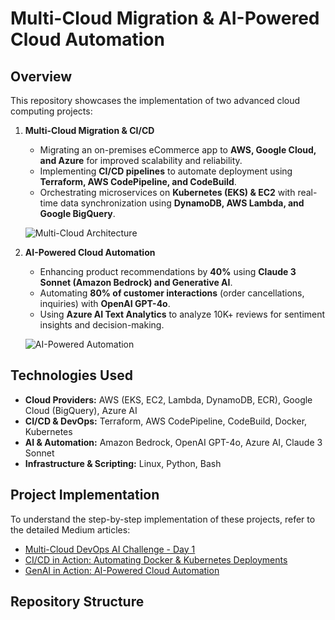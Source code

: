 # Multi-Cloud Migration & AI-Powered Cloud Automation

## Overview
This repository showcases the implementation of two advanced cloud computing projects:

1. **Multi-Cloud Migration & CI/CD**
   - Migrating an on-premises eCommerce app to **AWS, Google Cloud, and Azure** for improved scalability and reliability.
   - Implementing **CI/CD pipelines** to automate deployment using **Terraform, AWS CodePipeline, and CodeBuild**.
   - Orchestrating microservices on **Kubernetes (EKS) & EC2** with real-time data synchronization using **DynamoDB, AWS Lambda, and Google BigQuery**.

   ![Multi-Cloud Architecture](path/to/multi-cloud-architecture.png)

2. **AI-Powered Cloud Automation**
   - Enhancing product recommendations by **40%** using **Claude 3 Sonnet (Amazon Bedrock) and Generative AI**.
   - Automating **80% of customer interactions** (order cancellations, inquiries) with **OpenAI GPT-4o**.
   - Using **Azure AI Text Analytics** to analyze 10K+ reviews for sentiment insights and decision-making.

   ![AI-Powered Automation](path/to/ai-automation-diagram.png)

## Technologies Used
- **Cloud Providers:** AWS (EKS, EC2, Lambda, DynamoDB, ECR), Google Cloud (BigQuery), Azure AI
- **CI/CD & DevOps:** Terraform, AWS CodePipeline, CodeBuild, Docker, Kubernetes
- **AI & Automation:** Amazon Bedrock, OpenAI GPT-4o, Azure AI, Claude 3 Sonnet
- **Infrastructure & Scripting:** Linux, Python, Bash

## Project Implementation
To understand the step-by-step implementation of these projects, refer to the detailed Medium articles:

- [Multi-Cloud DevOps AI Challenge - Day 1](https://medium.com/@rokesh2897/multi-cloud-devops-ai-challenge-day-1-d6e62c0b5a19)
- [CI/CD in Action: Automating Docker & Kubernetes Deployments](https://medium.com/@rokesh2897/ci-cd-in-action-automating-docker-kubernetes-deployments-with-aws-multi-cloud-devops-ai-c40a2f36a432)
- [GenAI in Action: AI-Powered Cloud Automation](https://medium.com/@rokesh2897/genai-in-action-49ea4a2a1ea2)

## Repository Structure
